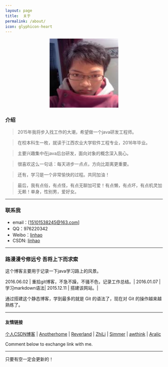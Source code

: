 ```yaml
---
layout: page
title:  关于
permalink: /about/
icon: glyphicon-heart
---
```

<div align="center"><img src="/images/linhao007.jpg" alt="林虎" width="220" height="220"/></div> 

### 介绍

> 2015年我将步入找工作的大潮，希望做一个java研发工程师。

>在校本科生一枚，就读于江西农业大学软件工程专业，2016年毕业。   

>主要兴趣集中在java后台研发，面向对象的概念深入我心。

>很喜欢这么一句话：每天进步一点点，方向比距离更重要。  

>还有，学习是一个非常愉快的过程。共同加油！
   
>最后，我有点俗，有点怪，有点无聊加可爱！有点懒，有点坏，有点机灵加无赖！单身，性别男，爱好女。

---

### 联系我

* email：[15101538245@163.com]
* QQ：976220342
* Weibo：[linhao](http://weibo.com/3162317635/profile?topnav=1&wvr=6)
* CSDN: [linhao](http://blog.csdn.net/linhu007?viewmode=contents)

---

### 路漫漫兮修远兮 吾将上下而求索 

这个博客主要用于记录一下java学习路上的风景。

2016.06.02 | 重拾git博客，不急不躁，不骚不色，记录工作总结。|
2016.01.07 | 学习markdown语法|
2015.12.11 | 搭建该网站。|

通过搭建这个静态博客，学到最多的就是 Git 的语法了，现在对 Git 的操作越来越熟练了。  

---

#### 友情链接

[个人CSDN博客](http://blog.csdn.net/linhu007?viewmode=contents) \| [Anotherhome](https://www.anotherhome.net) \| [Reverland](http://reverland.org/) \| [ZhiLi](http://lizhipower.github.io/) \| [Simmer](http://simmer-jun.github.io/) \| [awthink](http://awthink.net/) \| [Aralic](http://aralic.github.io/)

Comment below to exchange link with me.  

---

只要有空一定会更新的！
